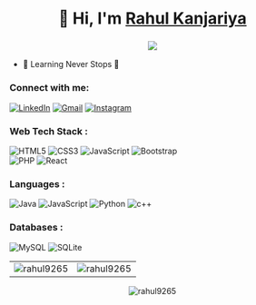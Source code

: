 <h1 align="center">👋 Hi, I'm <a href="https://www.linkedin.com/in/jigar-sable/" target="_blank"> Rahul Kanjariya </a></h1>
<h3 align="center"> <img src="https://readme-typing-svg.herokuapp.com?color=0357F7&lines=Ui/Ux+and+FrontEnd+Devloper%4A)" /> </h3>

- 🌱 Learning Never Stops 🚀

<h3 align="left">Connect with me:</h3>
<div align="left">
  <a href="https://www.linkedin.com/in//"><img alt="LinkedIn" src="https://img.shields.io/badge/linkedin-%230077B5.svg?style=for-the-badge&logo=linkedin&logoColor=white"/></a>
  <a href="mailto:rahulkanjariya9265@gmail.com"><img alt="Gmail" src="https://img.shields.io/badge/Gmail-D14836?style=for-the-badge&logo=gmail&logoColor=white"/></a>
   <a href="https://www.instagram.com/rahul_kanjariya_9265"><img alt="Instagram" src="https://img.shields.io/badge/Instagram-E4405F?style=for-the-badge&logo=instagram&logoColor=white"/></a>
 

<h3 align="left">Web Tech Stack :</h3>
<div align="left">
<img alt="HTML5" src="https://img.shields.io/badge/html5-%23E34F26.svg?style=for-the-badge&logo=html5&logoColor=white"/>
<img alt="CSS3" src="https://img.shields.io/badge/css3-%231572B6.svg?style=for-the-badge&logo=css3&logoColor=white"/> 
<img alt="JavaScript" src="https://img.shields.io/badge/javascript-%23323330.svg?style=for-the-badge&logo=javascript&logoColor=%23F7DF1E"/> 
<img alt="Bootstrap" src="https://img.shields.io/badge/bootstrap-%23563D7C.svg?style=for-the-badge&logo=bootstrap&logoColor=white"/>
<br>
<img alt="PHP" src="https://img.shields.io/badge/php-%23777BB4.svg?style=for-the-badge&logo=php&logoColor=white"/>
<img alt="React" src="https://img.shields.io/badge/react-%2320232a.svg?style=for-the-badge&logo=react&logoColor=%2361DAFB"/>
</div>

<h3 align="left">Languages :</h3>
<div align="left">
  <img alt="Java" src="https://img.shields.io/badge/java-%23ED8B00.svg?style=for-the-badge&logo=java&logoColor=white"/>
  <img alt="JavaScript" src="https://img.shields.io/badge/javascript-%23323330.svg?style=for-the-badge&logo=javascript&logoColor=%23F7DF1E"/> 
  <img alt="Python" src="https://img.shields.io/badge/python-%2314354C.svg?style=for-the-badge&logo=python&logoColor=white"/>
  <img alt="c++" src="https://img.shields.io/badge/C%2B%2B-00599C?style=for-the-badge&logo=c%2B%2B&logoColor=white"/>
</div>

<h3 align="left">Databases :</h3>
<div align="left">
  <img alt="MySQL" src="https://img.shields.io/badge/mysql-%2300f.svg?style=for-the-badge&logo=mysql&logoColor=white"/>
  <img alt="SQLite" src ="https://img.shields.io/badge/sqlite-%2307405e.svg?style=for-the-badge&logo=sqlite&logoColor=white"/>
</div>


<table>
  <tr>
    <td><img src="https://github-readme-stats.vercel.app/api?username=rahul9265&show_icons=true&theme=dark&locale=en" alt="rahul9265" /></td>
    <td><img src="https://github-readme-stats.vercel.app/api/top-langs?username=rahul9265&show_icons=true&theme=dark&locale=en&layout=compact" alt="rahul9265" /></td>
  </tr>
</table>

<div align="center">
<p><img align="center" src="https://github-readme-streak-stats.herokuapp.com/?user=rahul9265&theme=dark" alt="rahul9265" /></p>
  </div>
